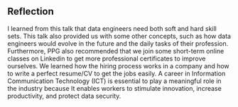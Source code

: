 ## Reflection
I learned from this talk that data engineers need both soft and hard skill sets. This talk also provided us with some other concepts, such as how data engineers would evolve in the future and the daily tasks of their profession. Furthermore, PPG also recommended that we join some short-term online classes on Linkedin to get more professional certificates to improve ourselves. We learned how the hiring process works in a company and how to write a perfect resume/CV to get the jobs easily. A career in Information Communication Technology (ICT) is essential to play a meaningful role in the industry because It enables workers to stimulate innovation, increase productivity, and protect data security.

